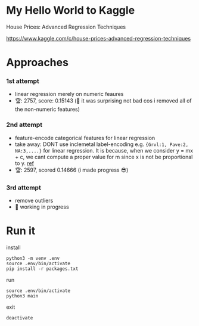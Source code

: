 # My Hello World to Kaggle
House Prices: Advanced Regression Techniques

https://www.kaggle.com/c/house-prices-advanced-regression-techniques

# Approaches
### 1st attempt
  - linear regression merely on numeric feaures
  - 🏆: 2757, score: 0.15143 (🤔 it was surprising not bad cos i removed all of the non-numeric features)

### 2nd attempt
  - feature-encode categorical features for linear regression
  - take away: DONT use inclemetal label-encoding e.g. `{Grvl:1, Pave:2, NA:3,....}` for linear regression. It is because, when we consider y = mx + c, we cant compute a proper value for m since x is not be proportional to y. [ref](https://forums.fast.ai/t/to-label-encode-or-one-hot-encode/6057/4)
  - 🏆: 2597, scored 0.14666 (i made progress 😎)

### 3rd attempt
  - remove outliers
  - 🚧 working in progress

# Run it

install

```
python3 -m venv .env
source .env/bin/activate
pip install -r packages.txt
```

run

```
source .env/bin/activate
python3 main
```

exit

`deactivate`
